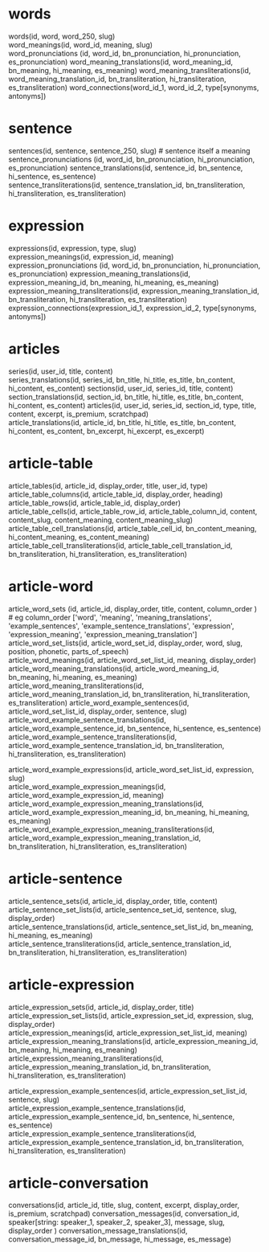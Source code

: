 # words
words(id, word, word_250, slug)  
word_meanings(id, word_id, meaning, slug)  
word_pronunciations (id, word_id, bn_pronunciation, hi_pronunciation, es_pronunciation)
word_meaning_translations(id, word_meaning_id, bn_meaning, hi_meaning, es_meaning)
word_meaning_transliterations(id, word_meaning_translation_id, bn_transliteration, hi_transliteration, es_transliteration)
word_connections(word_id_1, word_id_2, type[synonyms, antonyms])  

# sentence
sentences(id, sentence, sentence_250, slug)  # sentence itself a meaning
sentence_pronunciations (id, word_id, bn_pronunciation, hi_pronunciation, es_pronunciation)
sentence_translations(id, sentence_id, bn_sentence, hi_sentence, es_sentence)  
sentence_transliterations(id, sentence_translation_id, bn_transliteration, hi_transliteration, es_transliteration)


# expression
expressions(id, expression, type, slug)  
expression_meanings(id, expression_id, meaning)  
expression_pronunciations (id, word_id, bn_pronunciation, hi_pronunciation, es_pronunciation)
expression_meaning_translations(id, expression_meaning_id, bn_meaning, hi_meaning, es_meaning)  
expression_meaning_transliterations(id, expression_meaning_translation_id, bn_transliteration, hi_transliteration, es_transliteration)
expression_connections(expression_id_1, expression_id_2, type[synonyms, antonyms])  

# articles
series(id, user_id, title, content)  
series_translations(id, series_id, bn_title, hi_title, es_title, bn_content, hi_content, es_content)
sections(id, user_id, series_id, title, content)  
section_translations(id, section_id, bn_title, hi_title, es_title, bn_content, hi_content, es_content)
articles(id, user_id, series_id, section_id, type, title, content, excerpt, is_premium, scratchpad)  
article_translations(id, article_id, bn_title, hi_title, es_title, bn_content, hi_content, es_content, bn_excerpt, hi_excerpt, es_excerpt)

# article-table
article_tables(id, article_id, display_order, title, user_id, type)  
article_table_columns(id, article_table_id, display_order, heading)  
article_table_rows(id, article_table_id, display_order)  
article_table_cells(id, article_table_row_id, article_table_column_id, content, content_slug, content_meaning, content_meaning_slug)  
article_table_cell_translations(id, article_table_cell_id, bn_content_meaning, hi_content_meaning, es_content_meaning)  
article_table_cell_transliterations(id, article_table_cell_translation_id, bn_transliteration, hi_transliteration, es_transliteration)


# article-word
article_word_sets (id, article_id, display_order, title, content, column_order ) # eg column_order ['word', 'meaning', 'meaning_translations', 'example_sentences', 'example_sentence_translations', 'expression', 'expression_meaning', 'expression_meaning_translation']
article_word_set_lists(id, article_word_set_id, display_order, word, slug, position, phonetic, parts_of_speech)  
article_word_meanings(id, article_word_set_list_id, meaning, display_order)  
article_word_meaning_translations(id, article_word_meaning_id, bn_meaning, hi_meaning, es_meaning)  
article_word_meaning_transliterations(id, article_word_meaning_translation_id, bn_transliteration, hi_transliteration, es_transliteration)
article_word_example_sentences(id, article_word_set_list_id, display_order, sentence, slug)  
article_word_example_sentence_translations(id, article_word_example_sentence_id, bn_sentence, hi_sentence, es_sentence)  
article_word_example_sentence_transliterations(id, article_word_example_sentence_translation_id, bn_transliteration, hi_transliteration, es_transliteration)


article_word_example_expressions(id, article_word_set_list_id, expression, slug)  
article_word_example_expression_meanings(id, article_word_example_expression_id, meaning)  
article_word_example_expression_meaning_translations(id, article_word_example_expression_meaning_id, bn_meaning, hi_meaning, es_meaning)  
article_word_example_expression_meaning_transliterations(id, article_word_example_expression_meaning_translation_id, bn_transliteration, hi_transliteration, es_transliteration)



# article-sentence
article_sentence_sets(id, article_id, display_order, title, content)  
article_sentence_set_lists(id, article_sentence_set_id, sentence, slug, display_order)  
article_sentence_translations(id, article_sentence_set_list_id, bn_meaning, hi_meaning, es_meaning)  
article_sentence_transliterations(id, article_sentence_translation_id, bn_transliteration, hi_transliteration, es_transliteration)


# article-expression
article_expression_sets(id, article_id, display_order, title)  
article_expression_set_lists(id, article_expression_set_id, expression, slug, display_order)  
article_expression_meanings(id, article_expression_set_list_id, meaning)  
article_expression_meaning_translations(id, article_expression_meaning_id, bn_meaning, hi_meaning, es_meaning)  
article_expression_meaning_transliterations(id, article_expression_meaning_translation_id, bn_transliteration, hi_transliteration, es_transliteration)

article_expression_example_sentences(id, article_expression_set_list_id, sentence, slug)  
article_expression_example_sentence_translations(id, article_expression_example_sentence_id, bn_sentence, hi_sentence, es_sentence)  
article_expression_example_sentence_transliterations(id, article_expression_example_sentence_translation_id, bn_transliteration, hi_transliteration, es_transliteration)



# article-conversation
conversations(id, article_id, title, slug, content, excerpt, display_order, is_premium, scratchpad)
conversation_messages(id, conversation_id, speaker[string: speaker_1, speaker_2, speaker_3], message, slug, display_order )
conversation_message_translations(id, conversation_message_id, bn_message, hi_message, es_message)













